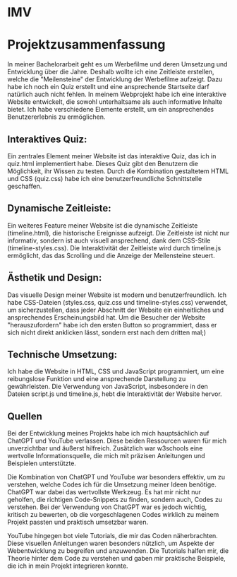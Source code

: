 # IMV

# Projektzusammenfassung

In meiner Bachelorarbeit geht es um Werbefilme und deren Umsetzung und Entwicklung über die Jahre. Deshalb wollte ich eine Zeitleiste erstellen, welche die "Meilensteine" der Entwicklung der Werbefilme aufzeigt. Dazu habe ich noch ein Quiz erstellt und eine ansprechende Startseite darf natürlich auch nicht fehlen. In meinem Webprojekt habe ich eine interaktive Website entwickelt, die sowohl unterhaltsame als auch informative Inhalte bietet. Ich habe verschiedene Elemente erstellt, um ein ansprechendes Benutzererlebnis zu ermöglichen.

## Interaktives Quiz:
Ein zentrales Element meiner Website ist das interaktive Quiz, das ich in quiz.html implementiert habe. Dieses Quiz gibt den Benutzern die Möglichkeit, ihr Wissen zu testen. Durch die Kombination gestaltetem HTML und CSS (quiz.css) habe ich eine benutzerfreundliche Schnittstelle geschaffen. 

## Dynamische Zeitleiste:
Ein weiteres Feature meiner Website ist die dynamische Zeitleiste (timeline.html), die historische Ereignisse aufzeigt. Die Zeitleiste ist nicht nur informativ, sondern ist auch visuell ansprechend, dank dem CSS-Stile (timeline-styles.css). Die Interaktivität der Zeitleiste wird durch timeline.js ermöglicht, das das Scrolling und die Anzeige der Meilensteine steuert.

## Ästhetik und Design:
Das visuelle Design meiner Website ist modern und benutzerfreundlich. Ich habe CSS-Dateien (styles.css, quiz.css und timeline-styles.css) verwendet, um sicherzustellen, dass jeder Abschnitt der Website ein einheitliches und ansprechendes Erscheinungsbild hat. Um die Besucher der Website "herauszufordern" habe ich den ersten Button so programmiert, dass er sich nicht direkt anklicken lässt, sondern erst nach dem dritten mal;)

## Technische Umsetzung:
Ich habe die Website in HTML, CSS und JavaScript programmiert, um eine reibungslose Funktion und eine ansprechende Darstellung zu gewährleisten. Die Verwendung von JavaScript, insbesondere in den Dateien script.js und timeline.js, hebt die Interaktivität der Website hervor. 

## Quellen
Bei der Entwicklung meines Projekts habe ich mich hauptsächlich auf ChatGPT und YouTube verlassen. Diese beiden Ressourcen waren für mich unverzichtbar und äußerst hilfreich. Zusätzlich war w3schools eine wertvolle Informationsquelle, die mich mit präzisen Anleitungen und Beispielen unterstützte.

Die Kombination von ChatGPT und YouTube war besonders effektiv, um zu verstehen, welche Codes ich für die Umsetzung meiner Ideen benötige. ChatGPT war dabei das wertvollste Werkzeug. Es hat mir nicht nur geholfen, die richtigen Code-Snippets zu finden, sondern auch, Codes zu verstehen. Bei der Verwendung von ChatGPT war es jedoch wichtig, kritisch zu bewerten, ob die vorgeschlagenen Codes wirklich zu meinem Projekt passten und praktisch umsetzbar waren.

YouTube hingegen bot viele Tutorials, die mir das Coden näherbrachten. Diese visuellen Anleitungen waren besonders nützlich, um Aspekte der Webentwicklung zu begreifen und anzuwenden. Die Tutorials halfen mir, die Theorie hinter dem Code zu verstehen und gaben mir praktische Beispiele, die ich in mein Projekt integrieren konnte.

